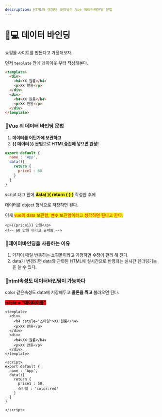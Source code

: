 ```yaml
---
description: HTML에 데이터 꽂아넣는 Vue 데이터바인딩 문법
---
```


# 👩💻 데이터 바인딩

쇼핑몰 사이트를 만든다고 가정해보자.

먼저 `template` 안에 레이아웃 부터 작성해본다.

```html
<template>
  <div>
    <h4>XX 원룸</h4>
    <p>XX 만원</p>
  </div>
  <div>
    <h4>XX 원룸</h4>
    <p>XX 만원</p>
  </div>
</template>

```





### 🙂Vue 의 데이터 바인딩 문법

1. **데이터를 어딘가에 보관하고**
2. **\{{ 데이터 \}} 문법으로  HTML중간에 넣으면 완성!**



```javascript
export default {
  name : 'App',
  data(){
    return {
      price1 : 60
    }
  }
}
```

script 태그 안에 <mark style="background-color:yellow;">**data( ){ return { } }**</mark> 작성한 후에

데이터를 object 형식으로 저장하면 된다.

이게 <mark style="color:red;">vue의 data 보관함, 변수 보관함이라고 생각하면 된다고 한다.</mark>

```markup
<p>{{price1}} 만원</p>
<!-- 60 만원 이라고 출력됨 -->
```





### 🙂데이터바인딩을 사용하는 이유

1. 가격이 매일 변동하는 쇼핑몰이라고 가정하면 수정이 편리 해 진다.
2. data가 변경되면 data와 관련된 HTML에 실시간으로 반영되는 실시간 렌더링기능을 쓸 수 있다.





### 🙂html속성도 데이터바인딩이 가능하다



color 같은속성도 data에 저장해두고 **콜론을 찍고** 불러오면 된다.

&#x20; <mark style="background-color:red;">**:style = "데이터이름"**</mark>  &#x20;

```markup
<template>
  <div>
    <h4 :style="스타일">XX 원룸</h4>
    <p>XX 만원</p>
  </div>
  <div>
    <h4>XX 원룸</h4>
    <p>XX 만원</p>
  </div>
</template>

<script>
export default {
  name : 'App',
  data(){
    return {
      price1 : 60,
      스타일 : 'color:red'
    }
  }
}

</script>
```
